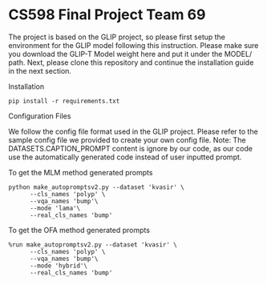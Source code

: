 # CS598 Final Project Team 69

The project is based on the GLIP project, so please first setup the environment for the GLIP model following this instruction. Please make sure you download the GLIP-T Model weight here and put it under the MODEL/ path. Next, please clone this repository and continue the installation guide in the next section.

Installation
```
pip install -r requirements.txt
```
Configuration Files

We follow the config file format used in the GLIP project. Please refer to the sample config file we provided to create your own config file. Note: The DATASETS.CAPTION_PROMPT content is ignore by our code, as our code use the automatically generated code instead of user inputted prompt.

To get the MLM method generated prompts
```
python make_autopromptsv2.py --dataset 'kvasir' \
      --cls_names 'polyp' \
      --vqa_names 'bump'\
      --mode 'lama'\
      --real_cls_names 'bump'
```

To get the OFA method generated prompts
```
%run make_autopromptsv2.py --dataset 'kvasir' \
      --cls_names 'polyp' \
      --vqa_names 'bump'\
      --mode 'hybrid'\
      --real_cls_names 'bump'
```


